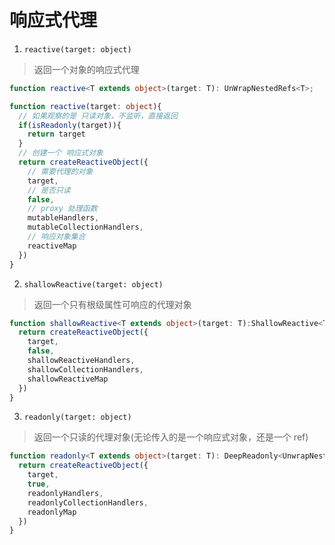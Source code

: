 # 响应式代理

1. `reactive(target: object)`

> 返回一个对象的响应式代理

```ts
function reactive<T extends object>(target: T): UnWrapNestedRefs<T>;

function reactive(target: object){
  // 如果观察的是 只读对象，不监听，直接返回
  if(isReadonly(target)){
    return target
  }
  // 创建一个 响应式对象
  return createReactiveObject({
    // 需要代理的对象
    target,
    // 是否只读
    false,
    // proxy 处理函数
    mutableHandlers,
    mutableCollectionHandlers,
    // 响应对象集合
    reactiveMap
  })
}
```

2.  `shallowReactive(target: object)`

> 返回一个只有根级属性可响应的代理对象

```ts
function shallowReactive<T extends object>(target: T):ShallowReactive<T>{
  return createReactiveObject({
    target,
    false,
    shallowReactiveHandlers,
    shallowCollectionHandlers,
    shallowReactiveMap
  })
}
```

3. `readonly(target: object)`

> 返回一个只读的代理对象(无论传入的是一个响应式对象，还是一个 ref)

```ts
function readonly<T extends object>(target: T): DeepReadonly<UnwrapNestedRefs<T>> {
  return createReactiveObject({
    target,
    true,
    readonlyHandlers,
    readonlyCollectionHandlers,
    readonlyMap
  })
}
```
